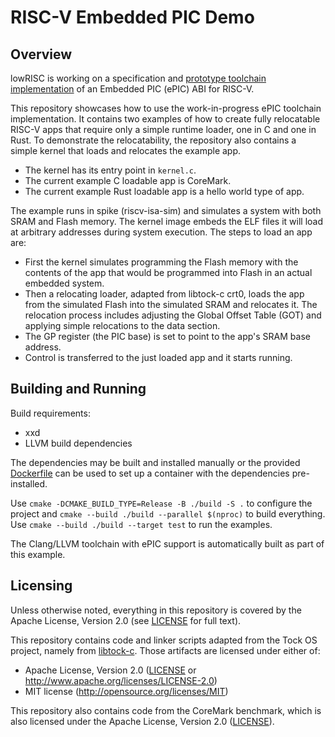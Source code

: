 # RISC-V Embedded PIC Demo

## Overview

lowRISC is working on a specification and [prototype toolchain implementation](https://github.com/lowRISC/llvm-project/commits/epic) of an Embedded PIC (ePIC) ABI for RISC-V.

This repository showcases how to use the work-in-progress ePIC toolchain implementation. It contains two examples of how to create fully relocatable RISC-V apps that require only a simple runtime loader, one in C and one in Rust. To demonstrate the relocatability, the repository also contains a simple kernel that loads and relocates the example app.

- The kernel has its entry point in `kernel.c`.
- The current example C loadable app is CoreMark.
- The current example Rust loadable app is a hello world type of app.

The example runs in spike (riscv-isa-sim) and simulates a system with both SRAM and Flash memory. The kernel image embeds the ELF files it will load at arbitrary addresses during system execution. The steps to load an app are:

- First the kernel simulates programming the Flash memory with the contents of the app that would be programmed into Flash in an actual embedded system.
- Then a relocating loader, adapted from libtock-c crt0, loads the app from the simulated Flash into the simulated SRAM and relocates it. The relocation process includes adjusting the Global Offset Table (GOT) and applying simple relocations to the data section.
- The GP register (the PIC base) is set to point to the app's SRAM base address.
- Control is transferred to the just loaded app and it starts running.

## Building and Running

Build requirements:

- xxd
- LLVM build dependencies

The dependencies may be built and installed manually or the provided [Dockerfile](Dockerfile) can be used to set up a container with the dependencies pre-installed.

Use `cmake -DCMAKE_BUILD_TYPE=Release -B ./build -S .` to configure the project and `cmake --build ./build --parallel $(nproc)` to build everything.
Use `cmake --build ./build --target test` to run the examples.

The Clang/LLVM toolchain with ePIC support is automatically built as part of this example.

## Licensing

Unless otherwise noted, everything in this repository is covered by the Apache License, Version 2.0 (see [LICENSE](LICENSE) for full text).

This repository contains code and linker scripts adapted from the Tock OS project, namely from [libtock-c](https://github.com/tock/libtock-c). Those artifacts are licensed under either of:

- Apache License, Version 2.0
  ([LICENSE](LICENSE) or http://www.apache.org/licenses/LICENSE-2.0)
- MIT license
  (http://opensource.org/licenses/MIT)

This repository also contains code from the CoreMark benchmark, which is also licensed under the Apache License, Version 2.0 ([LICENSE](LICENSE)).
